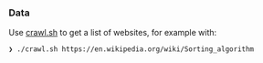 ### Data

Use [crawl.sh](./crawl.sh) to get a list of websites, for example with:

```
❯ ./crawl.sh https://en.wikipedia.org/wiki/Sorting_algorithm
```
